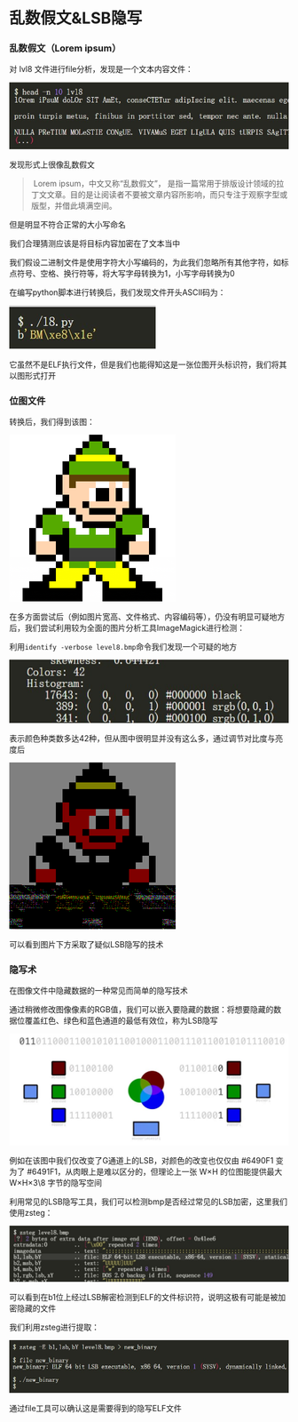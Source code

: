 # 乱数假文&LSB隐写

### 乱数假文（Lorem ipsum）

对 lvl8 文件进行file分析，发现是一个文本内容文件：

![](pre.assets/1.jpg)

发现形式上很像乱数假文

> ​	Lorem ipsum，中文又称“乱数假文”， 是指一篇常用于排版设计领域的拉丁文文章。目的是让阅读者不要被文章内容所影响，而只专注于观察字型或版型，并借此填满空间。

但是明显不符合正常的大小写命名

我们合理猜测应该是将目标内容加密在了文本当中

我们假设二进制文件是使用字符大小写编码的，为此我们忽略所有其他字符，如标点符号、空格、换行符等，将大写字母转换为1，小写字母转换为0

在编写python脚本进行转换后，我们发现文件开头ASCII码为：

![](pre.assets/2.jpg)

它虽然不是ELF执行文件，但是我们也能得知这是一张位图开头标识符，我们将其以图形式打开

### 位图文件

转换后，我们得到该图：

![](pre.assets/3.png)

在多方面尝试后（例如图片宽高、文件格式、内容编码等），仍没有明显可疑地方后，我们尝试利用较为全面的图片分析工具ImageMagick进行检测：

利用`identify -verbose level8.bmp`命令我们发现一个可疑的地方

![](pre.assets/3.jpg)

表示颜色种类数多达42种，但从图中很明显并没有这么多，通过调节对比度与亮度后

![](pre.assets/4.png)

可以看到图片下方采取了疑似LSB隐写的技术

### 隐写术

在图像文件中隐藏数据的一种常见而简单的隐写技术

通过稍微修改图像像素的RGB值，我们可以嵌入要隐藏的数据：将想要隐藏的数据位覆盖红色、绿色和蓝色通道的最低有效位，称为LSB隐写

![](pre.assets/4.jpg)

例如在该图中我们仅改变了G通道上的LSB，对颜色的改变也仅仅由 #6490F1 变为了 #6491F1，从肉眼上是难以区分的，但理论上一张 W$\times$H 的位图能提供最大 W$\times$H$\times$3\8 字节的隐写空间

利用常见的LSB隐写工具，我们可以检测bmp是否经过常见的LSB加密，这里我们使用zsteg：

![](pre.assets/5.jpg)

可以看到在b1位上经过LSB解密检测到ELF的文件标识符，说明这极有可能是被加密隐藏的文件

我们利用zsteg进行提取：

![](pre.assets/6.jpg)

通过file工具可以确认这是需要得到的隐写ELF文件
